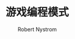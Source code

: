---
title: 游戏编程模式
subtitle: 
author: [Robert Nystrom]
category: [程序]
cover: https://s3proxy.cdn-zlib.se//covers299/collections/userbooks/ec389f9e367f7e24a85c7a7b8082f9952b7fbac603a55ef08e5f9b087e24ca01.jpg
status: complete
---